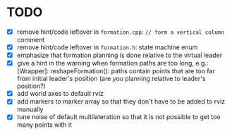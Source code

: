# TODO

* [X] remove hint/code leftover in `formation.cpp`: `// form a vertical column` comment
* [X] remove hint/code leftover in `formation.h`: state machine enum
* [X] emphasize that formation planning is done relative to the virtual leader
* [X] give a hint in the warning when formation paths are too long, e.g.: [Wrapper]: reshapeFormation(): paths contain points that are too far from initial leader's position (are you planning relative to leader's position?)
* [X] add world axes to default rviz
* [X] add markers to marker array so that they don't have to be added to rviz manually
* [X] tune noise of default multilateration so that it is not possible to get too many points with it
